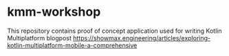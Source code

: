 # kmm-workshop
This repository contains proof of concept application used for writing Kotlin Multiplatform blogpost https://showmax.engineering/articles/exploring-kotlin-multiplatform-mobile-a-comprehensive
